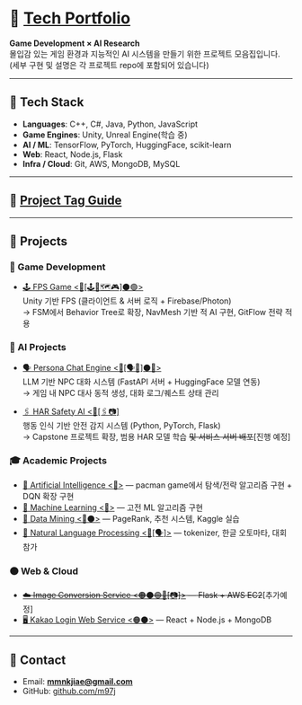 # 🧠 [Tech Portfolio](https://minjae-portfolio.vercel.app)
**Game Development × AI Research**  
몰입감 있는 게임 환경과 지능적인 AI 시스템을 만들기 위한 프로젝트 모음집입니다.  
(세부 구현 및 설명은 각 프로젝트 repo에 포함되어 있습니다)

---

## 🧰 Tech Stack
- **Languages**: C++, C#, Java, Python, JavaScript  
- **Game Engines**: Unity, Unreal Engine(학습 중)  
- **AI / ML**: TensorFlow, PyTorch, HuggingFace, scikit-learn  
- **Web**: React, Node.js, Flask  
- **Infra / Cloud**: Git, AWS, MongoDB, MySQL  


---
## 🔖 [Project Tag Guide](guides/)


---
## 🚀 Projects

### 🔷 Game Development
- [🕹 FPS Game <🔷[🕹🎯🗺🎮]⚫🟢>](https://github.com/m97j/fpsgame)  
  Unity 기반 FPS (클라이언트 & 서버 로직 + Firebase/Photon)  
  → FSM에서 Behavior Tree로 확장, NavMesh 기반 적 AI 구현, GitFlow 전략 적용

### 🔴 AI Projects
- [🗣 Persona Chat Engine <🔴[🗣🎨]⚫🔷>](https://github.com/m97j/persona-chat-engine)  
  LLM 기반 NPC 대화 시스템 (FastAPI 서버 + HuggingFace 모델 연동)  
  → 게임 내 NPC 대사 동적 생성, 대화 로그/퀘스트 상태 관리

- [🖇 HAR Safety AI <🔴[🖇📷]](https://github.com/m97j/har-safety-ai)  
  행동 인식 기반 안전 감지 시스템 (Python, PyTorch, Flask)  
  → Capstone 프로젝트 확장, 범용 HAR 모델 학습 ~~및 서비스 서버 배포~~[진행 예정]

### 🎓 Academic Projects  
- [📘 Artificial Intelligence <🔴>](https://github.com/m97j/pacman-ai) — pacman game에서 탐색/전략 알고리즘 구현 + DQN 확장 구현 
- [📘 Machine Learning <🔴>](https://github.com/m97j/ml-assignments) — 고전 ML 알고리즘 구현  
- [📘 Data Mining <🔴⚫>](https://github.com/m97j/dm-assignments) — PageRank, 추천 시스템, Kaggle 실습  
- [📘 Natural Language Processing <🔴[🗣]>](https://github.com/m97j/nlp-assignments) — tokenizer, 한글 오토마타, 대회 참가  

### 🟠 Web & Cloud
- ~~[☁️ Image Conversion Service <🟠⚫🟢🔴[📷]>](https://github.com/m97j/cloudapp) — Flask + AWS EC2~~[추가예정]
- [🖥️ Kakao Login Web Service <🟠⚫>](https://github.com/m97j/WSD4_kakao_login_auth) — React + Node.js + MongoDB  

---

## 📩 Contact
- Email: **mmnkjiae@gmail.com**  
- GitHub: [github.com/m97j](https://github.com/m97j)  
